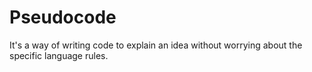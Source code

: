 # Pseudocode

It's a way of writing code to explain an idea without worrying about the specific language rules.